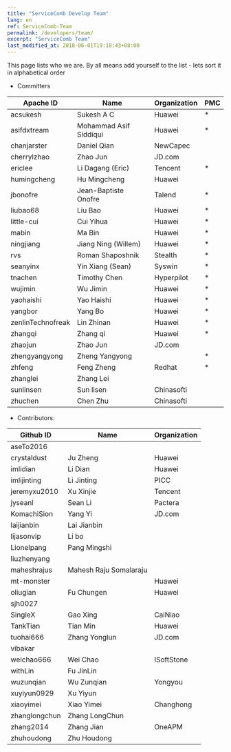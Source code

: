 ```yaml
---
title: "ServiceComb Develop Team"
lang: en
ref: ServiceComb-Team
permalink: /developers/team/
excerpt: "ServiceComb Team"
last_modified_at: 2018-06-01T19:18:43+08:00
---
```



This page lists who we are. By all means add yourself to the list - lets sort it in alphabetical order

* Committers

| Apache ID         |         Name            |  Organization |  PMC |
| ----------------- | ----------------------- | ------------- | ---- |
| acsukesh          |  Sukesh A C             |  Huawei       |  *   |
| asifdxtream       |  Mohammad Asif Siddiqui |  Huawei       |  *   |
| chanjarster       |  Daniel Qian            |  NewCapec     |      |
| cherrylzhao       |  Zhao Jun               |  JD.com       |      |
| ericlee           |  Li Dagang (Eric)       |  Tencent      |  *   |
| humingcheng       |  Hu Mingcheng           |  Huawei       |      |
| jbonofre          |  Jean-Baptiste Onofre   |  Talend       |  *   |
| liubao68          |  Liu Bao                |  Huawei       |  *   |
| little-cui        |  Cui Yihua              |  Huawei       |  *   |
| mabin             |  Ma Bin                 |  Huawei       |  *   |
| ningjiang         |  Jiang Ning (Willem)    |  Huawei       |  *   |
| rvs               |  Roman Shaposhnik       |  Stealth      |  *   |
| seanyinx          |  Yin Xiang (Sean)       |  Syswin       |  *   |
| tnachen           |  Timothy Chen           |  Hyperpilot   |  *   |
| wujimin           |  Wu Jimin               |  Huawei       |  *   |
| yaohaishi         |  Yao Haishi             |  Huawei       |  *   |
| yangbor           |  Yang Bo                |  Huawei       |  *   |
| zenlinTechnofreak |  Lin Zhinan             |  Huawei       |  *   |
| zhangqi           |  Zhang qi               |  Huawei       |  *   |
| zhaojun           |  Zhao Jun               |  JD.com       |      |
| zhengyangyong     |  Zheng Yangyong         |               |  *   |
| zhfeng            |  Feng Zheng             |  Redhat       |  *   |
| zhanglei          |  Zhang Lei              |               |      |
| sunlinsen         |  Sun lisen              |  Chinasofti   |      |
| zhuchen           |  Chen Zhu               |  Chinasofti   |      |




* Contributors:

| Github ID         | Name                   | Organization |
| ----------------- | ---------------------- | ------------ |
| aseTo2016         |                        |              |
| crystaldust       | Ju Zheng               | Huawei       |
| imlidian          | Li Dian                | Huawei       |
| imlijinting       | Li Jinting             | PICC         |
| jeremyxu2010      | Xu Xinjie              | Tencent      |
| jyseanl           | Sean Li                | Pactera      |
| KomachiSion       | Yang Yi                | JD.com       |
| laijianbin        | Lai Jianbin            |              |
| lijasonvip        | Li bo                  |              |
| Lionelpang        | Pang Mingshi           |              |
| liuzhenyang       |                        |              |
| maheshrajus       | Mahesh Raju Somalaraju |              |
| mt-monster        |                        | Huawei       |
| oliugian          | Fu Chungen             | Huawei       |
| sjh0027           |                        |              |
| SingleX           | Gao Xing               | CaiNiao      |
| TankTian          | Tian Min               | Huawei       |
| tuohai666         | Zhang Yonglun          | JD.com       |
| vibakar           |                        |              |
| weichao666        | Wei Chao               | ISoftStone   |
| withLin           | Fu JinLin              |              |
| wuzunqian         | Wu Zunqian             | Yongyou      |
| xuyiyun0929       | Xu Yiyun               |              |
| xiaoyimei         | Xiao Yimei             | Changhong    |
| zhanglongchun     | Zhang LongChun         |              |
| zhang2014         | Zhang Jian             | OneAPM       |
| zhuhoudong        | Zhu Houdong            |              |
